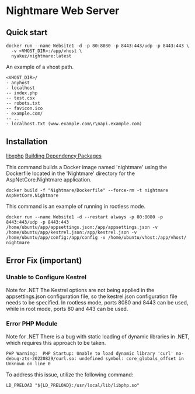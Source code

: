 ﻿# Nightmare Web Server

## Quick start

```shell
docker run --name Website1 -d -p 80:8080 -p 8443:443/udp -p 8443:443 \
  -v <VHOST_DIR>:/app/vhost \
  nyakuz/nightmare:latest
```

An example of a vhost path.
```
<VHOST_DIR>/
- anyhost
- localhost
-- index.php
-- test.csx
-- robots.txt
-- favicon.ico
- example.com/
-- ..
- localhost.txt (www.example.com\r\napi.example.com)
```

## Installation

[libxphp](/libxphp/README.md)
[Building Dependency Packages](/)

This command builds a Docker image named 'nightmare' using the Dockerfile located in the 'Nightmare' directory for the AspNetCore.Nightmare application.

    docker build -f "Nightmare/Dockerfile" --force-rm -t nightmare AspNetCore.Nightmare

This command is an example of running in rootless mode.

    docker run --name Website1 -d --restart always -p 80:8080 -p 8443:443/udp -p 8443:443 /home/ubuntu/app/appsettings.json:/app/appsettings.json -v /home/ubuntu/app/kestrel.json:/app/kestrel.json -v /home/ubuntu/app/config:/app/config -v /home/ubuntu/vhost:/app/vhost/ nightmare

## Error Fix (important)

### Unable to Configure Kestrel

Note for .NET
The Kestrel options are not being applied in the appsettings.json configuration file, so the kestrel.json configuration file needs to be specified.
In rootless mode, ports 8080 and 8443 can be used, while in root mode, ports 80 and 443 can be used.

### Error PHP Module

Note for .NET
There is a bug with static loading of dynamic libraries in .NET, which requires this approach to be taken.

    PHP Warning:  PHP Startup: Unable to load dynamic library 'curl' no-debug-zts-20220829/curl.so: undefined symbol: core_globals_offset in Unknown on line 0

To address this issue, utilize the following command:

    LD_PRELOAD "${LD_PRELOAD}:/usr/local/lib/libphp.so"
